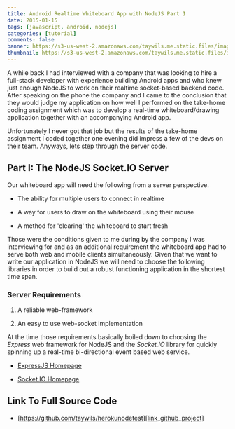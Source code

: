 ```yaml
---
title: Android Realtime Whiteboard App with NodeJS Part I
date: 2015-01-15
tags: [javascript, android, nodejs]
categories: [tutorial]
comments: false
banner: https://s3-us-west-2.amazonaws.com/taywils.me.static.files/images/post_banners_thumbnails/nodeandroiddraw1.jpg
thumbnail: https://s3-us-west-2.amazonaws.com/taywils.me.static.files/images/post_banners_thumbnails/nodeandroiddraw1.jpg
---
```

A while back I had interviewed with a company that was looking to hire a full-stack developer with experience building Android apps and who knew just enough NodeJS to work on their realtime socket-based backend code. After speaking on the phone the company and I came to the conclusion that they would judge my application on how well I performed on the take-home coding assignment which was to develop a real-time whiteboard/drawing application together with an accompanying Android app. 

<!-- more -->
Unfortunately I never got that job but the results of the take-home assignment I coded together one evening did impress a few of the devs on their team. Anyways, lets step through the server code.


## Part I: The NodeJS Socket.IO Server
Our whiteboard app will need the following from a server perspective.

- The ability for multiple users to connect in realtime

- A way for users to draw on the whiteboard using their mouse

- A method for 'clearing' the whiteboard to start fresh

Those were the conditions given to me during by the company I was interviewing for and as an additional requirement the whiteboard app had to serve both web and mobile clients simultaneously. Given that we want to write our application in NodeJS we will need to choose the following libraries in order to build out a robust functioning application in the shortest time span.

### Server Requirements

1) A reliable web-framework

2) An easy to use web-socket implementation 

At the time those requirements basically boiled down to choosing the _Express_ web framework for NodeJS and the _Socket.IO_ library for quickly spinning up a real-time bi-directional event based web service.

- [ExpressJS Homepage][link_socket_io]

- [Socket.IO Homepage][link_socket_io]

## Link To Full Source Code

- [https://github.com/taywils/herokunodetest][link_github_project]

[link_socket_io]: https://socket.io/
[link_express_js]: http://expressjs.com/
[link_github_project]: https://github.com/taywils/herokunodetest
